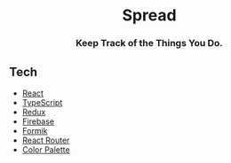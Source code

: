 <h1 align="center"> Spread </h1>

<h3 align="center">
  Keep Track of the Things You Do.
</h3>


## Tech
* [React](https://reactjs.org/)
* [TypeScript](https://www.typescriptlang.org/)
* [Redux](https://redux.js.org/)
* [Firebase](https://firebase.google.com/)
* [Formik](https://jaredpalmer.com/formik/)
* [React Router](https://reacttraining.com/react-router/)
* [Color Palette](https://flatuicolors.com/palette/de)

